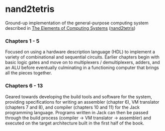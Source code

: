 # nand2tetris
Ground-up implementation of the general-purpose computing system described in [The Elements of Computing Systems](https://mitpress.mit.edu/books/elements-computing-systems) ([nand2tetris](https://www.nand2tetris.org/))

### Chapters 1 - 5
Focused on using a hardware description language (HDL) to implement a variety of combinational and sequential circuits. Earlier chapters begin with basic logic gates and move on to multiplexers / demultiplexers, adders, and an ALU before eventually culminating in a functioning computer that brings all the pieces together.

### Chapters 6 - 13
Geared towards developing the build tools and software for the system, providing specifications for writing an assembler (chapter 6), VM translator (chapters 7 and 8), and compiler (chapters 10 and 11) for the Jack programming language. Programs written in Jack can then be passed through the build process (compiler -> VM translator -> assembler) and executed on the target architecture built in the first half of the book.